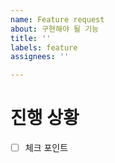 ```yaml
---
name: Feature request
about: 구현해야 될 기능
title: ''
labels: feature
assignees: ''

---
```


# 진행 상황

- [ ] 체크 포인트
